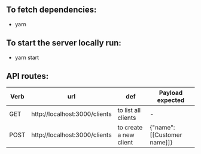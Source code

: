 ## To fetch dependencies:
  - yarn

## To start the server locally run:
  - yarn start

## API routes:
| Verb | url | def | Payload expected|
|--|--|--|--|
  |GET |http://localhost:3000/clients| to list all clients| - |
  |POST |http://localhost:3000/clients| to create a new client |{"name":  [[Customer name]]}
